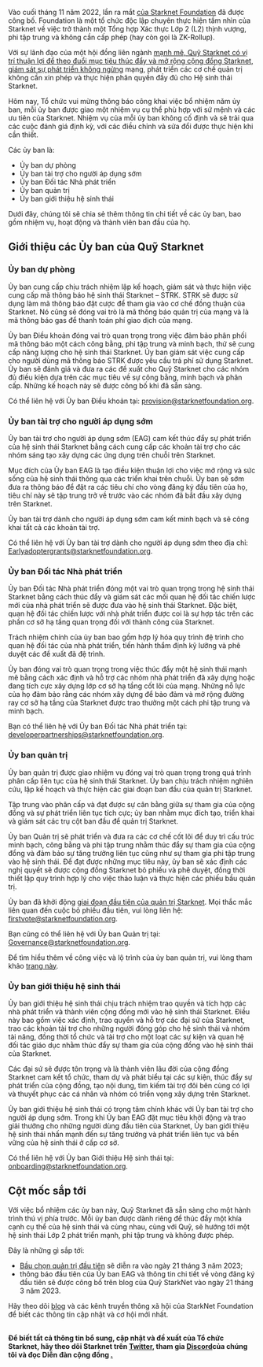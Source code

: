 Vào cuối tháng 11 năm 2022, lần ra mắt [của Starknet Foundation](https://medium.com/starkware/introducing-the-starknet-foundation-bd4b4379fbb) đã được công bố. Foundation là một tổ chức độc lập chuyên thực hiện tầm nhìn của Starknet về việc trở thành một Tổng hợp Xác thực Lớp 2 (L2) thịnh vượng, phi tập trung và không cần cấp phép (hay còn gọi là ZK-Rollup). 

Với sự lãnh đạo của một hội đồng liên ngành [mạnh mẽ, Quỹ Starknet có vị trí thuận lợi để theo đuổi mục tiêu thúc đẩy và mở rộng cộng đồng Starknet, giám sát sự phát triển không ngừng](https://medium.com/starknet-foundation/welcome-to-the-world-starknet-foundation-7bd55d5dbc59) mạng, phát triển các cơ chế quản trị không cần xin phép và thực hiện phân quyền đầy đủ cho Hệ sinh thái Starknet. 

Hôm nay, Tổ chức vui mừng thông báo công khai việc bổ nhiệm năm ủy ban, mỗi ủy ban được giao một nhiệm vụ cụ thể phù hợp với sứ mệnh và các ưu tiên của Starknet. Nhiệm vụ của mỗi ủy ban không cố định và sẽ trải qua các cuộc đánh giá định kỳ, với các điều chỉnh và sửa đổi được thực hiện khi cần thiết.

Các ủy ban là:

* Ủy ban dự phòng
* Ủy ban tài trợ cho người áp dụng sớm
* Ủy ban Đối tác Nhà phát triển
* Ủy ban quản trị
* Ủy ban giới thiệu hệ sinh thái

Dưới đây, chúng tôi sẽ chia sẻ thêm thông tin chi tiết về các ủy ban, bao gồm nhiệm vụ, hoạt động và thành viên ban đầu của họ.

## Giới thiệu các Ủy ban của Quỹ Starknet 

### Ủy ban dự phòng

Ủy ban cung cấp chịu trách nhiệm lập kế hoạch, giám sát và thực hiện việc cung cấp mã thông báo hệ sinh thái Starknet – STRK. STRK sẽ được sử dụng làm mã thông báo đặt cược để tham gia vào cơ chế đồng thuận của Starknet. Nó cũng sẽ đóng vai trò là mã thông báo quản trị của mạng và là mã thông báo gas để thanh toán phí giao dịch của mạng. 

Ủy ban Điều khoản đóng vai trò quan trọng trong việc đảm bảo phân phối mã thông báo một cách công bằng, phi tập trung và minh bạch, thứ sẽ cung cấp năng lượng cho hệ sinh thái Starknet. Ủy ban giám sát việc cung cấp cho người dùng mã thông báo STRK được yêu cầu trả phí sử dụng Starknet. Ủy ban sẽ đánh giá và đưa ra các đề xuất cho Quỹ Starknet cho các nhóm đủ điều kiện dựa trên các mục tiêu về sự công bằng, minh bạch và phân cấp. Những kế hoạch này sẽ được công bố khi đã sẵn sàng.

Có thể liên hệ với Ủy ban Điều khoản tại: [provision@starknetfoundation.org](mailto:provisions@starknetfoundation.org).

### Ủy ban tài trợ cho người áp dụng sớm

Ủy ban tài trợ cho người áp dụng sớm (EAG) cam kết thúc đẩy sự phát triển của hệ sinh thái Starknet bằng cách cung cấp các khoản tài trợ cho các nhóm sáng tạo xây dựng các ứng dụng trên chuỗi trên Starknet. 

Mục đích của Ủy ban EAG là tạo điều kiện thuận lợi cho việc mở rộng và sức sống của hệ sinh thái thông qua các triển khai trên chuỗi. Ủy ban sẽ sớm đưa ra thông báo để đặt ra các tiêu chí cho vòng đăng ký đầu tiên của họ, tiêu chí này sẽ tập trung trở về trước vào các nhóm đã bắt đầu xây dựng trên Starknet. 

Ủy ban tài trợ dành cho người áp dụng sớm cam kết minh bạch và sẽ công khai tất cả các khoản tài trợ.

Có thể liên hệ với Ủy ban tài trợ dành cho người áp dụng sớm theo địa chỉ: [Earlyadoptergrants@starknetfoundation.org](earlyadoptergrants@starknetfoundation.org).

### Ủy ban Đối tác Nhà phát triển

Ủy ban Đối tác Nhà phát triển đóng một vai trò quan trọng trong hệ sinh thái Starknet bằng cách thúc đẩy và giám sát các mối quan hệ đối tác chiến lược mới của nhà phát triển sẽ được đưa vào hệ sinh thái Starknet. Đặc biệt, quan hệ đối tác chiến lược với nhà phát triển được coi là sự hợp tác trên các phần cơ sở hạ tầng quan trọng đối với thành công của Starknet.

Trách nhiệm chính của ủy ban bao gồm hợp lý hóa quy trình đệ trình cho quan hệ đối tác của nhà phát triển, tiến hành thẩm định kỹ lưỡng và phê duyệt các đề xuất đã đệ trình. 

Ủy ban đóng vai trò quan trọng trong việc thúc đẩy một hệ sinh thái mạnh mẽ bằng cách xác định và hỗ trợ các nhóm nhà phát triển đã xây dựng hoặc đang tích cực xây dựng lớp cơ sở hạ tầng cốt lõi của mạng. Những nỗ lực của họ đảm bảo rằng các nhóm xây dựng để bảo đảm và mở rộng đường ray cơ sở hạ tầng của Starknet được trao thưởng một cách phi tập trung và minh bạch. 

Bạn có thể liên hệ với Ủy ban Đối tác Nhà phát triển tại: [developerpartnerships@starknetfoundation.org](mailto:developerpartnerships@starknetfoundation.org).

### Ủy ban quản trị

Ủy ban quản trị được giao nhiệm vụ đóng vai trò quan trọng trong quá trình phân cấp liên tục của hệ sinh thái Starknet. Ủy ban chịu trách nhiệm nghiên cứu, lập kế hoạch và thực hiện các giai đoạn ban đầu của quản trị Starknet. 

Tập trung vào phân cấp và đạt được sự cân bằng giữa sự tham gia của cộng đồng và sự phát triển liên tục tích cực; ủy ban nhằm mục đích tạo, triển khai và giám sát các trụ cột ban đầu để quản trị Starknet. 

Ủy ban Quản trị sẽ phát triển và đưa ra các cơ chế cốt lõi để duy trì cấu trúc minh bạch, công bằng và phi tập trung nhằm thúc đẩy sự tham gia của cộng đồng và đảm bảo sự tăng trưởng liên tục cũng như sự tham gia phi tập trung vào hệ sinh thái. Để đạt được những mục tiêu này, ủy ban sẽ xác định các nghị quyết sẽ được cộng đồng Starknet bỏ phiếu và phê duyệt, đồng thời thiết lập quy trình hợp lý cho việc thảo luận và thực hiện các phiếu bầu quản trị. 

Ủy ban đã khởi động [giai đoạn đầu tiên của quản trị Starknet](https://community.starknet.io/t/starknet-foundation-delegation-for-the-first-vote/11820). Mọi thắc mắc liên quan đến cuộc bỏ phiếu đầu tiên, vui lòng liên hệ: [firstvote@starknetfoundation.org](mailto:firstvote@starknetfoundation.org).

Bạn cũng có thể liên hệ với Ủy ban Quản trị tại: [Governance@starknetfoundation.org](mailto:governance@starknetfoundation.org). 

Để tìm hiểu thêm về công việc và lộ trình của ủy ban quản trị, vui lòng tham khảo [trang này](https://www.starknet.io/en/posts/governance).

### Ủy ban giới thiệu hệ sinh thái

Ủy ban giới thiệu hệ sinh thái chịu trách nhiệm trao quyền và tích hợp các nhà phát triển và thành viên cộng đồng mới vào hệ sinh thái Starknet. Điều này bao gồm việc xác định, trao quyền và hỗ trợ các đại sứ của Starknet, trao các khoản tài trợ cho những người đóng góp cho hệ sinh thái và nhóm tài năng, đồng thời tổ chức và tài trợ cho một loạt các sự kiện và quan hệ đối tác giáo dục nhằm thúc đẩy sự tham gia của cộng đồng vào hệ sinh thái của Starknet. 

Các đại sứ sẽ được tôn trọng và là thành viên lâu đời của cộng đồng Starknet cam kết tổ chức, tham dự và phát biểu tại các sự kiện, thúc đẩy sự phát triển của cộng đồng, tạo nội dung, tìm kiếm tài trợ đôi bên cùng có lợi và thuyết phục các cá nhân và nhóm có triển vọng xây dựng trên Starknet.

Ủy ban giới thiệu hệ sinh thái có trọng tâm chính khác với Ủy ban tài trợ cho người áp dụng sớm. Trong khi Ủy ban EAG đặt mục tiêu khởi động và trao giải thưởng cho những người dùng đầu tiên của Starknet, Ủy ban giới thiệu hệ sinh thái nhấn mạnh đến sự tăng trưởng và phát triển liên tục và bền vững của hệ sinh thái ở cấp cơ sở. 

Có thể liên hệ với Ủy ban Giới thiệu Hệ sinh thái tại: [onboarding@starknetfoundation.org](mailto:onboarding@starknetfoundation.org).

## Cột mốc sắp tới

Với việc bổ nhiệm các ủy ban này, Quỹ Starknet đã sẵn sàng cho một hành trình thú vị phía trước. Mỗi ủy ban được dành riêng để thúc đẩy một khía cạnh cụ thể của hệ sinh thái và cùng nhau, cùng với Quỹ, sẽ hướng tới một hệ sinh thái Lớp 2 phát triển mạnh, phi tập trung và không được phép.  

Đây là những gì sắp tới: 

* [Bầu chọn quản trị đầu tiên](https://community.starknet.io/t/starknet-foundation-delegation-for-the-first-vote/11820) sẽ diễn ra vào ngày 21 tháng 3 năm 2023;
* thông báo đầu tiên của Ủy ban EAG và thông tin chi tiết về vòng đăng ký đầu tiên sẽ được công bố trên blog [](https://www.starknet.io/en/posts/foundation) của Quỹ StarkNet vào ngày 21 tháng 3 năm 2023.

Hãy theo dõi [blog](https://www.starknet.io/en/posts/foundation) và các kênh truyền thông xã hội của StarkNet Foundation để biết các thông tin cập nhật và cơ hội mới nhất.

**\
Để biết tất cả thông tin bổ sung, cập nhật và đề xuất của Tổ chức Starknet, hãy theo dõi Starknet trên [Twitter](https://twitter.com/Starknet), tham gia [Discord](http://starknet.io/discord)của chúng tôi và đọc Diễn đàn cộng đồng [.](https://community.starknet.io/)**